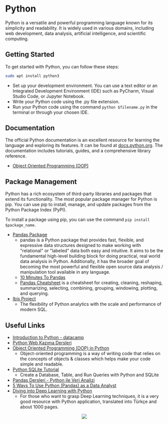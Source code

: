 # Python

Python is a versatile and powerful programming language known for its simplicity and readability. It is widely used in various domains, including web development, data analysis, artificial intelligence, and scientific computing.

## Getting Started

To get started with Python, you can follow these steps:

```BASH
sudo apt install python3
```

- Set up your development environment. You can use a text editor or an Integrated Development Environment (IDE) such as PyCharm, Visual Studio Code, or Jupyter Notebook.
- Write your Python code using the .py file extension.
- Run your Python code using the command `python $filename.py` in the terminal or through your chosen IDE.

## Documentation

The official Python documentation is an excellent resource for learning the language and exploring its features. It can be found at [docs.python.org](https://docs.python.org/). The documentation includes tutorials, guides, and a comprehensive library reference.

- [Object Oriented Programming (OOP)](./oop.md)

## Package Management

Python has a rich ecosystem of third-party libraries and packages that extend its functionality. The most popular package manager for Python is pip. You can use pip to install, manage, and update packages from the Python Package Index (PyPI).

To install a package using pip, you can use the command `pip install $package_name`.

- [Pandas Package](https://github.com/pandas-dev/pandas)
  - pandas is a Python package that provides fast, flexible, and expressive data structures designed to make working with "relational" or "labeled" data both easy and intuitive. It aims to be the fundamental high-level building block for doing practical, real world data analysis in Python. Additionally, it has the broader goal of becoming the most powerful and flexible open source data analysis / manipulation tool available in any language.
  - [10 Minutes To Pandas](https://pandas.pydata.org/docs/user_guide/10min.html)
  - [Pandas Cheatsheet](https://github.com/pandas-dev/pandas/blob/main/doc/cheatsheet/Pandas_Cheat_Sheet.pdf) is a cheatsheet for creating, cleaning, reshaping, summarizing, selecting, combining, grouping, windowing, plotting, and querying.
- [Ibis Project](https://ibis-project.org/)
  - The flexibility of Python analytics with the scale and performance of modern SQL.

## Useful Links

- [Introduction to Python - datacamp](https://app.datacamp.com/learn/courses/intro-to-python-for-data-science)
- [Python Web Kazıma Dersleri](https://github.com/urazakgul/python-web-kazima-dersleri)
- [Object Oriented Programming (OOP) in Python](https://www.freecodecamp.org/news/crash-course-object-oriented-programming-in-python/)
  - Object-oriented programming is a way of writing code that relies on the concepts of objects & classes which helps make your code simple and readable.
- [Python SQLite Tutorial](https://morioh.com/a/b1659981d685/python-sqlite-tutorial-create-a-database-table-and-run-queries-with-python-and-sqlite)
  - Create a Database, Table, and Run Queries with Python and SQLite
- [Pandas Dersleri - Python ile Veri Analizi](https://www.youtube.com/playlist?list=PLfMRLSpipmfsLoyO-deGWkJ0RAQf9gU20)
- [5 Ways To Use Python (Pandas) as a Data Analyst](https://pbs.twimg.com/media/F2TM9tdXMAAI35P?format=jpg&name=medium)
- [Diving into Deep Learning with Python](https://twitter.com/mehmetsongur_/status/1751169110820467066?s=20)
  - For those who want to grasp Deep Learning techniques, it is a very good resource with Python application, translated into Türkçe and about 1000 pages.

<div style="text-align: center;">
  <img src="https://pbs.twimg.com/media/F6vwZgBWUAAm01E?format=jpg&name=medium">
</div>
